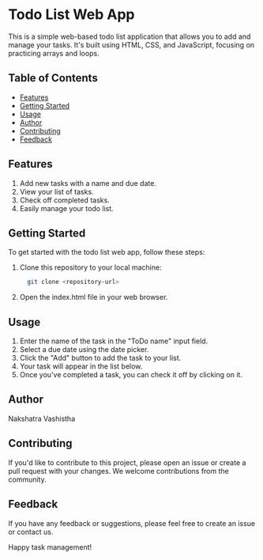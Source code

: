 # Todo List Web App

This is a simple web-based todo list application that allows you to add and manage your tasks. It's built using HTML, CSS, and JavaScript, focusing on practicing arrays and loops.

## Table of Contents

- [Features](#features)
- [Getting Started](#getting-started)
- [Usage](#usage)
- [Author](#Author)
- [Contributing](#contributing)
- [Feedback](#Feedback)



## Features

1. Add new tasks with a name and due date.
2. View your list of tasks.
3. Check off completed tasks.
4. Easily manage your todo list.

## Getting Started
To get started with the todo list web app, follow these steps:

1. Clone this repository to your local machine:
    ```bash 
      git clone <repository-url>


2. Open the index.html file in your web browser.

## Usage

1. Enter the name of the task in the "ToDo name" input field.
2. Select a due date using the date picker.
3. Click the "Add" button to add the task to your list.
4. Your task will appear in the list below.
5. Once you've completed a task, you can check it off by clicking on it.





## Author
Nakshatra Vashistha

## Contributing
If you'd like to contribute to this project, please open an issue or create a pull request with your changes. We welcome contributions from the community.

## Feedback
If you have any feedback or suggestions, please feel free to create an issue or contact us.

Happy task management!
